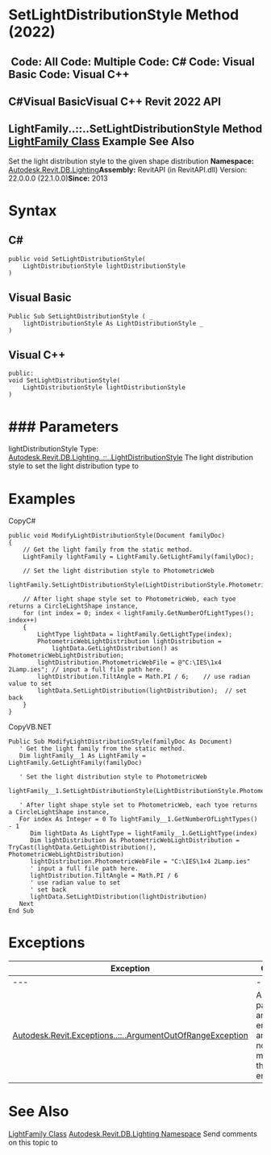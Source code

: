 # SetLightDistributionStyle Method (2022)

﻿
 Code: All Code: Multiple Code: C# Code: Visual Basic Code: Visual C++   
---  
C#Visual BasicVisual C++
Revit 2022 API  
---  
LightFamily..::..SetLightDistributionStyle Method   
[LightFamily Class](53ebee14-8d6f-28ac-f44e-1e7bd906c7d8.md "LightFamily Class") Example See Also  
---  
Set the light distribution style to the given shape distribution 
**Namespace:** [Autodesk.Revit.DB.Lighting](a6a04f07-7fd2-0a4e-12e7-01842ee6daaf.md "Autodesk.Revit.DB.Lighting Namespace")**Assembly:** RevitAPI (in RevitAPI.dll) Version: 22.0.0.0 (22.1.0.0)**Since:** 2013 
# Syntax
C#  
---  
```text
public void SetLightDistributionStyle(
	LightDistributionStyle lightDistributionStyle
)
```
  
Visual Basic  
---  
```text
Public Sub SetLightDistributionStyle ( _
	lightDistributionStyle As LightDistributionStyle _
)
```
  
Visual C++  
---  
```text
public:
void SetLightDistributionStyle(
	LightDistributionStyle lightDistributionStyle
)
```
  
# ### Parameters
lightDistributionStyle
    Type: [Autodesk.Revit.DB.Lighting..::..LightDistributionStyle](54a4212a-9694-5032-bdc4-a7cc0603f0e1.md "LightDistributionStyle Enumeration") The light distribution style to set the light distribution type to 
# Examples
CopyC#
```text
public void ModifyLightDistributionStyle(Document familyDoc)
{
    // Get the light family from the static method.
    LightFamily lightFamily = LightFamily.GetLightFamily(familyDoc);

    // Set the light distribution style to PhotometricWeb
    lightFamily.SetLightDistributionStyle(LightDistributionStyle.PhotometricWeb);

    // After light shape style set to PhotometricWeb, each tyoe returns a CircleLightShape instance,
    for (int index = 0; index < lightFamily.GetNumberOfLightTypes(); index++)
    {
        LightType lightData = lightFamily.GetLightType(index);
        PhotometricWebLightDistribution lightDistribution = 
            lightData.GetLightDistribution() as PhotometricWebLightDistribution;
        lightDistribution.PhotometricWebFile = @"C:\IES\1x4 2Lamp.ies"; // input a full file path here.
        lightDistribution.TiltAngle = Math.PI / 6;    // use radian value to set
        lightData.SetLightDistribution(lightDistribution);  // set back
    }
}
```

CopyVB.NET
```text
Public Sub ModifyLightDistributionStyle(familyDoc As Document)
   ' Get the light family from the static method.
   Dim lightFamily__1 As LightFamily = LightFamily.GetLightFamily(familyDoc)

   ' Set the light distribution style to PhotometricWeb
   lightFamily__1.SetLightDistributionStyle(LightDistributionStyle.PhotometricWeb)

   ' After light shape style set to PhotometricWeb, each tyoe returns a CircleLightShape instance,
   For index As Integer = 0 To lightFamily__1.GetNumberOfLightTypes() - 1
      Dim lightData As LightType = lightFamily__1.GetLightType(index)
      Dim lightDistribution As PhotometricWebLightDistribution = TryCast(lightData.GetLightDistribution(), PhotometricWebLightDistribution)
      lightDistribution.PhotometricWebFile = "C:\IES\1x4 2Lamp.ies"
      ' input a full file path here.
      lightDistribution.TiltAngle = Math.PI / 6
      ' use radian value to set
      ' set back
      lightData.SetLightDistribution(lightDistribution)
   Next
End Sub
```

# Exceptions
| Exception | Condition |
| --- | --- |
| --- | --- |
| [Autodesk.Revit.Exceptions..::..ArgumentOutOfRangeException](60f148c9-ece0-a6bb-4e12-bb4a9c8c8a24.md "ArgumentOutOfRangeException Class") | A value passed for an enumeration argument is not a member of that enumeration |

# See Also
[LightFamily Class](53ebee14-8d6f-28ac-f44e-1e7bd906c7d8.md "LightFamily Class")
[Autodesk.Revit.DB.Lighting Namespace](a6a04f07-7fd2-0a4e-12e7-01842ee6daaf.md "Autodesk.Revit.DB.Lighting Namespace")
Send comments on this topic to 